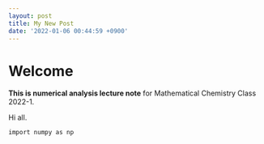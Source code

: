 ```yaml
---
layout: post
title: My New Post
date: '2022-01-06 00:44:59 +0900'
---
```

# Welcome

**This is numerical analysis lecture note** for Mathematical Chemistry Class 2022-1. 

Hi all. 

```
import numpy as np
```


